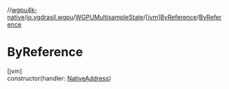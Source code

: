 //[wgpu4k-native](../../../../index.md)/[io.ygdrasil.wgpu](../../index.md)/[WGPUMultisampleState](../index.md)/[[jvm]ByReference](index.md)/[ByReference](-by-reference.md)

# ByReference

[jvm]\
constructor(handler: [NativeAddress](../../../ffi/-native-address/index.md))